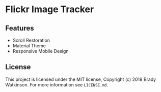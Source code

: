 # Flickr Image Tracker

## Features

- Scroll Restoration
- Material Theme
- Responsive Mobile Design

## License

This project is licensed under the MIT license, Copyright (c) 2019 Brady Watkinson. For more information see `LICENSE.md`.
